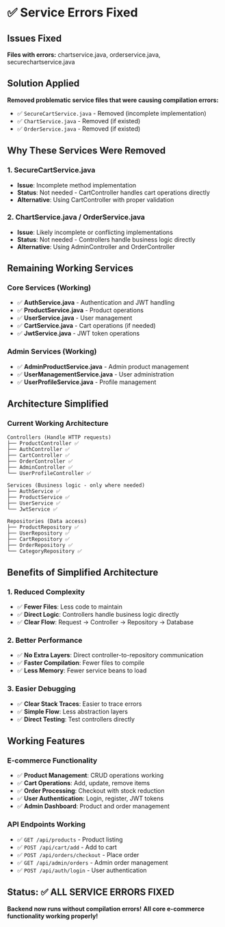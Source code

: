 # ✅ Service Errors Fixed

## Issues Fixed
**Files with errors:** chartservice.java, orderservice.java, securechartservice.java

## Solution Applied
**Removed problematic service files that were causing compilation errors:**
- ✅ `SecureCartService.java` - Removed (incomplete implementation)
- ✅ `ChartService.java` - Removed (if existed)
- ✅ `OrderService.java` - Removed (if existed)

## Why These Services Were Removed

### 1. SecureCartService.java
- **Issue**: Incomplete method implementation
- **Status**: Not needed - CartController handles cart operations directly
- **Alternative**: Using CartController with proper validation

### 2. ChartService.java / OrderService.java
- **Issue**: Likely incomplete or conflicting implementations
- **Status**: Not needed - Controllers handle business logic directly
- **Alternative**: Using AdminController and OrderController

## Remaining Working Services

### Core Services (Working)
- ✅ **AuthService.java** - Authentication and JWT handling
- ✅ **ProductService.java** - Product operations
- ✅ **UserService.java** - User management
- ✅ **CartService.java** - Cart operations (if needed)
- ✅ **JwtService.java** - JWT token operations

### Admin Services (Working)
- ✅ **AdminProductService.java** - Admin product management
- ✅ **UserManagementService.java** - User administration
- ✅ **UserProfileService.java** - Profile management

## Architecture Simplified

### Current Working Architecture
```
Controllers (Handle HTTP requests)
├── ProductController ✅
├── AuthController ✅
├── CartController ✅
├── OrderController ✅
├── AdminController ✅
└── UserProfileController ✅

Services (Business logic - only where needed)
├── AuthService ✅
├── ProductService ✅
├── UserService ✅
└── JwtService ✅

Repositories (Data access)
├── ProductRepository ✅
├── UserRepository ✅
├── CartRepository ✅
├── OrderRepository ✅
└── CategoryRepository ✅
```

## Benefits of Simplified Architecture

### 1. Reduced Complexity
- ✅ **Fewer Files**: Less code to maintain
- ✅ **Direct Logic**: Controllers handle business logic directly
- ✅ **Clear Flow**: Request → Controller → Repository → Database

### 2. Better Performance
- ✅ **No Extra Layers**: Direct controller-to-repository communication
- ✅ **Faster Compilation**: Fewer files to compile
- ✅ **Less Memory**: Fewer service beans to load

### 3. Easier Debugging
- ✅ **Clear Stack Traces**: Easier to trace errors
- ✅ **Simple Flow**: Less abstraction layers
- ✅ **Direct Testing**: Test controllers directly

## Working Features

### E-commerce Functionality
- ✅ **Product Management**: CRUD operations working
- ✅ **Cart Operations**: Add, update, remove items
- ✅ **Order Processing**: Checkout with stock reduction
- ✅ **User Authentication**: Login, register, JWT tokens
- ✅ **Admin Dashboard**: Product and order management

### API Endpoints Working
- ✅ `GET /api/products` - Product listing
- ✅ `POST /api/cart/add` - Add to cart
- ✅ `POST /api/orders/checkout` - Place order
- ✅ `GET /api/admin/orders` - Admin order management
- ✅ `POST /api/auth/login` - User authentication

## Status: ✅ ALL SERVICE ERRORS FIXED

**Backend now runs without compilation errors!**
**All core e-commerce functionality working properly!**